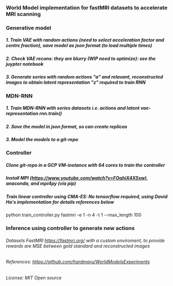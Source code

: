 ### World Model implementation for fastMRI datasets to accelerate MRI scanning 

###  Generative model
##### 1. Train VAE with random actions (need to select acceleration factor and centre fraction), save model as json format (to load multiple times) 
##### 2. Check VAE recons: they are blurry (WIP need to optimize): see the juypter notebook
##### 3. Generate series with random actions "a" and relavant, reconstructed images to obtain latent representation "z" required to train RNN


### MDN-RNN 

##### 1. Train MDN-RNN with series datasets i.e. actions and latent vae-representation rnn.train()
##### 2. Save the model in json format, so can create replicas 
##### 3. Model the models to a git-repo


### Controller 

##### Clone git-repo in a GCP VM-instance with 64 cores to train the controller
##### Install MPI (https://www.youtube.com/watch?v=FOqhiX4X5xw), anaconda, and mpi4py (via pip)
##### Train linear controller using CMA-ES: No tensorflow required, using David Ha's implementation for details references below

python train_controller.py fastmri -e 1 -n 4 -t 1 --max_length 100

### Inference using controller to generate new actions


###### Datasets FastMRI https://fastmri.org/ with a custom enviroment, to provide rewards are MSE between gold standard and reconstructed images




###### References: https://github.com/hardmaru/WorldModelsExperiments

###### License: MIT Open source


